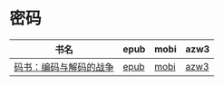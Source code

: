# 密码

| 书名 | epub | mobi | azw3 |
| --- | --- | --- | --- |
| [码书：编码与解码的战争](http://ct.dalanmei.com/f/31084289-571799184-56ea76) | [epub](http://ct.dalanmei.com/f/31084289-571799184-56ea76) | [mobi](http://ct.dalanmei.com/f/31084289-571531794-a8fe9e) | [azw3](http://ct.dalanmei.com/f/31084289-571988869-7d15a2) |
